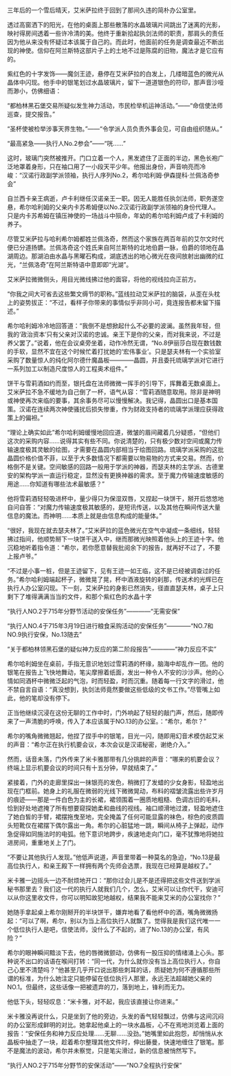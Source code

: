 三年后的一个雪后晴天，艾米萨拉终于回到了那间久违的简朴办公室里。

透过高窗洒下的阳光，在他的桌面上那些散落的水晶玻璃片间跳出了迷离的光影，映衬得房间透着一些许冷清的美。他终于重新拾起执剑法师的职责，那肩头的责任因为他从来没有怀疑过本该属于自己的。而此时，他面前的任务是调查最近不断出现的神使。信仰在阿兰斯特这部片子上的土地不过是陈腐的旧物，魔法才是它应有的。

紫红色的十字发饰——魔剑王迹，悬停在艾米萨拉的白发上，几缕暗蓝色的微光从晶体中闪现。他手中的银笔划过水晶玻璃片，留下一道道银色的符印，那声音沙哑而渺小，仿佛细语：

“都柏林黑石堡交易所疑似发生神力活动，市民检举机运神活动。”——“命信使法师巡查，提交报告。”

“圣杯使被检举涉事天界生物。”——“令学派人员负责外事会见，可自由组织随从。”

“最高紧急——执行人No.2参会”——“咣……”

这时，玻璃门突然被推开。门口立着一个人，黑发遮住了正面的半边，黑色长袍广泛地罩着身形，只在袖口用了一小段天平少年。他报出身份，声音响亮而冷峻：“汉诺行政副学派领袖，执行人序列No.2，希尔哈利姆·伊森提科·兰佩洛奇参会”

自兰西卡亲王病逝，卢卡利继任汉诺亲王一职。因无人能胜任执剑法师，职务遂空悬，希尔哈利姆的父亲内卡苏希姆便以No.2汉诺行政副学派领袖的身份代理人。只是内卡苏希姆在镇压神使的一场战斗中殒命，年幼的希尔哈利姆卢成了卡利姆的养子。

尽管艾米萨拉与哈利希尔姆都姓兰佩洛奇，然而这个家族在两百年前的艾尔文时代便已分道扬镳。兰佩洛奇这个姓氏来自阿兰斯特的北地伯爵一脉，伯爵的领地在晶湖周边。那湖泊由水晶与黑曜石构成，湖底透出的地心微光在夜间放射出幽微的红光，“兰佩洛奇”在阿兰斯特语中意即即“光湖”。

艾米萨拉微微侧头，用目光微线拂过他的面容，将他的视线拉向正前方。

“你我之间大可省去这些繁文缛节的职称。”蓝线拉动艾米萨拉的脑袋，从歪在头枕上的姿势拔正：“不过，看样子你带来的事情似乎非同小可，竟连报告都未留下描述。”

希尔哈利姆冷冷地回答道：“我倒不是想掀起什么不必要的波澜。虽然我年轻，但我的‘政治资本’只有父亲对汉诺的忠诚。亲王下是你的父亲，而对我来说，不过是养父罢了。”说着，他在会议桌旁坐着，动作冷然无谓，“No.8伊丽莎白现在数钱数的手软，显然不宜在这个时候忙着打扰她的‘宏伟事业’。只是瑟夫林有一个实验室采购了数量惊人的纯化阿尔德什魔晶板————晶圆，并且委托琉璃学派对它进行一系列加工以制造尺度惊人的工程奥术组件。”

饼干与雪莉酒如约而至，银托盘在法师微微一挥手的引导下，挥舞着无数桌面上。艾米萨拉不急不缓地为自己倒了一杯，语气从容：“雪莉酒随意取用。除非是神明或神使再次来临的要事，其余事务尽可以慢慢解决。我记得，晶圆出口是基本国策。汉诺在连续两次神使骚扰后损失惨重，作为财政支持者的琉璃学派理应获得政策上的偏袒。”

“理论上确实如此”希尔哈利姆缓慢地回应道，微皱的眉间藏着几分疑惑，“但他们这次的采购内容……说得其实有些不同。你说清楚的，只有极少数对空间或魔力传输速度极其灵敏的绘图，才需要在晶圆内部相当于绘图回路。琉璃学派采购的这批晶圆价格价值不菲，以至于大多数情况下都需要以物易物的方式来交易。然而，价格倒不是关键。空间敏感的回路一般用于学派的神器，而瑟夫林的主学派、古德里安的架构学派一直运行稳定，显然没有更换神器的需求。至于魔力传输速度敏感的用途……你知道有哪些法术最敏感？”

他将雪莉酒轻轻吸进杯中，量少得只为保湿双唇，又捏起一块饼干，掰开后悠悠地自问自答：“对魔力传输速度极其敏感的，是短讯传送，以及其他在瞬间传送大量信息的魔法。而神明……本质上就是由信息构成的能量体。”

“很好，我现在就去瑟夫林了。”艾米萨拉的蓝色微光在空气中凝成一条细线，轻轻拂过指间，他顺势掰下一块饼干送入中，继而那微光映照着他头上的王迹十字。他沉稳地听着指令道：“希尔，若你愿意替我批阅余下的报告，就再好不过了，不要上报卢爷。”

“不过是小事一桩，但是王迹留下，见有王迹一如王临，这不是已经被调查过的任务。”希尔哈利姆端起杯子，微微晃了晃，杯中酒液旋转的刹那，传送术的光辉已在执行人办公室闪现。下一刻，艾米萨拉的身影已然消失，径直直瑟夫林，桌子上只剩下了堆得满满当当的文件，和那个紫红色的水晶十字

“执行人NO.2于715年分野节活动的安保任务”————“无需安保”

“执行人NO.4于715年3月19日进行粮食采购活动的安保任务”————“NO.7和NO.9执行安保，No.13随去”

“关于都柏林领黑石堡的疑似神力反应的第二阶段报告”————“神力反应不实”

希尔哈利姆坐在桌前，手指无意识地划过雪莉酒的杯缘，脑海中却乱作一团。他的银笔在报告上飞快地舞动，笔尖摩擦着纸面，发出一种令人不安的沙沙声。他的心情如同酒杯中微微泛起的气泡，时而轻盈，时而沉重。随着每一行文字的滑过，他不禁自言自语：“真没想到，执剑法师竟然要做这些低级的文书工作。”尽管嘴上如此，他的笔却没有停下。

正当他继续沉浸在这份无聊的工作中时，门外响起了轻轻的敲门声，然后，随即传来了一声清脆的呼唤，传入了本应该属于NO.13的办公室。：“希尔，希尔？”

希尔的嘴角微微翘起，他捏了捏手中的银笔，目光一闪，随即用幻音术模仿起艾米的声音：“希尔正在执行机要会议，本次会议是汉诺秘密，谢绝介入。”

然而，话音未落，门外传来了米卡雅那带有几分挑衅的声音：“哪来的机要会议？终端上显示机要会议的时间只有十五分钟，早就结束了。”

紧接着，门外的走廊里探出一抹银亮的发色，稍微打了发蜡的少女身影，轻盈地出现在门框前。她身上的礼服在微弱的光线下微微晃动，布料的褶皱流露出些许岁月的痕迹——那是一件白色为主的长裙，裙领围着一圈质地粗糙、色调古旧的毛料，恰到好处地遮掩了所有想要窥探她柔和曲线的视线。袖口顺滑地过渡，轻盈地遮住了她白皙的手臂，裙摆拖曳至地，完全掩盖了任何可能显露的袜色，棕色的皮质圆头短靴仅在裙摆下偶尔露出一角。希尔的心脏猛地一跳，瞬间从椅子上弹起，动作急促得如同施法时的电弧。他下意识地跨步，疾速地走向门口，毫不犹豫地将她拉进房间，重重地关上了门。

“不要让其他执行人发现。”他低声说道，声音里带着一种莫名的急迫，“No.13是最高位执行人，和亲王殿下一样拥有两个先师会选票，我现在已经算是越权了。”

米卡雅一边摇头一边不耐烦地开口：“那你过会儿是不是还得把这些文件送到学派秘书那里去？我们这一代的执行人就我们几个，怎么，艾米可以让你代干，安迪可以从你这里收文件，你可以明知故犯地越权，结果我不能来艾米的办公室找你？”

她随手拿起桌上希尔刚掰开的半块饼干，嫌弃地看了看他杯中的酒，嘴角微微扬起：“可以了啊，希尔，别以为当上高位执行人就飘了。觉得我是我们这代唯一一个低位执行人是吧，信使法师，没什么了不起的，进了No.13的办公室，有风险？”

希尔的眼神瞬间黯淡下去，他的唇微微颤动，仿佛有一股压抑的情绪涌上心头。那种说不出口的话语在喉间打转：“同一代，为什么就你没有当上高位执行人，你自己心里不清楚吗？”他甚至几乎开口说出那些刺耳的话，质疑她为何不遵循那些所谓的标准，为什么她注定只能停留在低位执行人那里，永远无法超越她父亲的NO.1。但最终，这些话像一把被遗弃的刀，落到地上，锋利而无力。

他低下头，轻轻叹息：“米卡雅，对不起，我应该直接让你进来。”

米卡雅没再说什么，只是坐到了他的旁边，头发的香气轻轻飘过，仿佛与这间沉闷的办公室形成鲜明的对比。她拿起他桌上的一块水晶板，心不在焉地浏览着上面的报告：“安保任务和神力反应处理……无聊……没劲。”她嘴里如此抱怨，却悄悄从水晶板中抽走了一块，趁着希尔整理其他文件时，伸出藤曼，快速地缠住了银笔。那不是魔法的波动，希尔并未察觉，只是笔尖滑过，新的信息被悄然写下。

“执行人NO.2于715年分野节的安保活动”——“NO.7全程执行安保”


